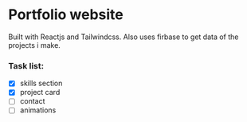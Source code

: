 # Portfolio website
Built with Reactjs and Tailwindcss.
Also uses firbase to get data of the projects i make.

### Task list:

- [x] skills section
- [x] project card 
- [ ] contact
- [ ] animations

